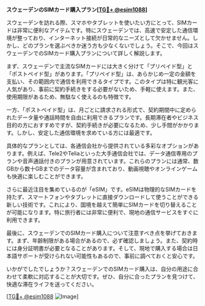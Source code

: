 **スウェーデンのSIMカード購入プラン[[TG💪+ @esim1088](https://t.me/s/esim1088)]**

スウェーデンを訪れる際、スマホやタブレットを使いたい方にとって、SIMカードは非常に便利なアイテムです。特にスウェーデンでは、高速で安定した通信環境が整っており、インターネット接続が日常的なニーズとして欠かせません。しかし、どのプランを選ぶべきか迷う方も少なくないでしょう。そこで、今回はスウェーデンでのSIMカード購入プランについて詳しく解説します。

まず、スウェーデンで主流なSIMカードには大きく分けて「プリペイド型」と「ポストペイド型」があります。「プリペイド型」は、あらかじめ一定の金額を支払い、その範囲内で通信を利用できるタイプです。このタイプは特に観光客に人気があり、事前に契約手続きをする必要がないため、手軽に使えます。また、使用期限があるため、無駄なく使えるのも特徴です。

一方、「ポストペイド型」は、月ごとに請求される形式で、契約期間中に定められたデータ量や通話時間を自由に利用できるプランです。長期滞在者やビジネス目的の方におすすめですが、契約手続きが必要になるため、少し手間がかかります。しかし、安定した通信環境を求めている方には最適です。

具体的なプランとしては、各通信会社から提供されている多彩なオプションがあります。例えば、Tele2やTeliaといった大手通信会社では、データ通信専用のプランや音声通話付きのプランが用意されています。これらのプランには通常、数GBから数十GBまでのデータ容量が含まれており、動画視聴やオンラインゲームも快適に楽しむことができます。

さらに最近注目を集めているのが「eSIM」です。eSIMは物理的なSIMカードを持たず、スマートフォンやタブレットに直接ダウンロードして使うことができる新しい技術です。これにより、国境を越えて簡単にSIMカードを切り替えることが可能になります。特に旅行者には非常に便利で、現地の通信サービスをすぐに利用できます。

最後に、スウェーデンでのSIMカード購入について注意すべき点を挙げておきます。まず、年齢制限がある場合があるので、必ず確認しましょう。また、契約時には身分証明書が必要となることがあります。そして、現地で購入する場合は日本語サポートが受けられない可能性もあるので、事前に調べておくと安心です。

いかがでしたでしょうか？スウェーデンでのSIMカード購入は、自分の用途に合わせて柔軟に対応することが大切です。ぜひ、自分に合ったプランを見つけて、快適な滞在ライフを送ってください。

[[TG💪+ @esim1088](https://t.me/s/esim1088) ![Image](https://i.postimg.cc/Y0z9fWf4/image.png)]